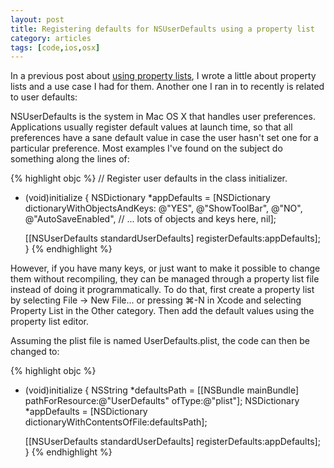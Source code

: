```yaml
---
layout: post
title: Registering defaults for NSUserDefaults using a property list
category: articles
tags: [code,ios,osx]
---
```


In a previous post about <a href="/articles/using-property-lists/">using property lists</a>, I wrote a little about property lists and a use case I had for them. Another one I ran in to recently is related to user defaults:

NSUserDefaults is the system in Mac OS X that handles user preferences. Applications usually register default values at launch time, so that all preferences have a sane default value in case the user hasn't set one for a particular preference. Most examples I've found on the subject do something along the lines of:

{% highlight objc %}
// Register user defaults in the class initializer.
+ (void)initialize
{
    NSDictionary *appDefaults = [NSDictionary dictionaryWithObjectsAndKeys:
                                 @"YES", @"ShowToolBar",
                                 @"NO", @"AutoSaveEnabled",
                                 // ... lots of objects and keys here,
                                 nil];

    [[NSUserDefaults standardUserDefaults] registerDefaults:appDefaults];
}
{% endhighlight %}

However, if you have many keys, or just want to make it possible to change them without recompiling, they can be managed through a property list file instead of doing it programmatically. To do that, first create a property list by selecting File → New File... or pressing ⌘-N in Xcode and selecting Property List in the Other category. Then add the default values using the property list editor.

Assuming the plist file is named UserDefaults.plist, the code can then be changed to:

{% highlight objc %}
+ (void)initialize
{
    NSString *defaultsPath = [[NSBundle mainBundle] pathForResource:@"UserDefaults"
                                                             ofType:@"plist"];
    NSDictionary *appDefaults = [NSDictionary dictionaryWithContentsOfFile:defaultsPath];

    [[NSUserDefaults standardUserDefaults] registerDefaults:appDefaults];
}
{% endhighlight %}
